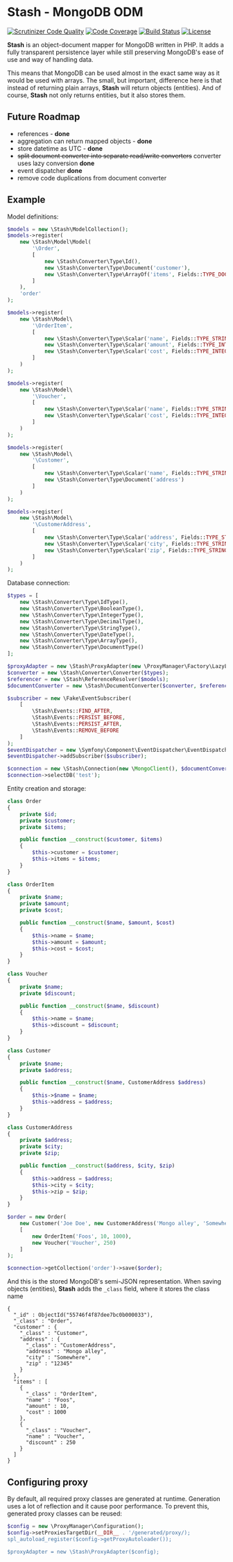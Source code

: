 # Stash - MongoDB ODM

[![Scrutinizer Code Quality](https://scrutinizer-ci.com/g/potfur/stash/badges/quality-score.png?b=dev)](https://scrutinizer-ci.com/g/potfur/stash/?branch=dev)
[![Code Coverage](https://scrutinizer-ci.com/g/potfur/stash/badges/coverage.png?b=dev)](https://scrutinizer-ci.com/g/potfur/stash/?branch=dev)
[![Build Status](https://scrutinizer-ci.com/g/potfur/stash/badges/build.png?b=dev)](https://scrutinizer-ci.com/g/potfur/stash/build-status/dev)
[![License](https://poser.pugx.org/potfur/stash/license.svg)](https://packagist.org/packages/potfur/stash)

**Stash** is an object-document mapper for MongoDB written in PHP.
It adds a fully transparent persistence layer while still preserving MongoDB's ease of use and way of handling data.

This means that MongoDB can be used almost in the exact same way as it would be used with arrays.
The small, but important, difference here is that instead of returning plain arrays, **Stash** will return objects (entities). And of course, **Stash** not only returns entities, but it also stores them.

## Future Roadmap

 - references - **done**
 - aggregation can return mapped objects - **done**
 - store datetime as UTC - **done**
 - ~~split document converter into separate read/write converters~~ converter uses lazy conversion **done**
 - event dispatcher **done**
 - remove code duplications from document converter
 
## Example

Model definitions:

```php
$models = new \Stash\ModelCollection();
$models->register(
    new \Stash\Model\Model(
        '\Order',
        [
            new \Stash\Converter\Type\Id(),
            new \Stash\Converter\Type\Document('customer'),
            new \Stash\Converter\Type\ArrayOf('items', Fields::TYPE_DOCUMENT)
        ]
    ),
    'order'
);

$models->register(
    new \Stash\Model\
        '\OrderItem',
        [
            new \Stash\Converter\Type\Scalar('name', Fields::TYPE_STRING),
            new \Stash\Converter\Type\Scalar('amount', Fields::TYPE_INTEGER),
            new \Stash\Converter\Type\Scalar('cost', Fields::TYPE_INTEGER)
        ]
    )
);

$models->register(
    new \Stash\Model\
        '\Voucher',
        [
            new \Stash\Converter\Type\Scalar('name', Fields::TYPE_STRING),
            new \Stash\Converter\Type\Scalar('cost', Fields::TYPE_INTEGER)
        ]
    )
);

$models->register(
    new \Stash\Model\
        '\Customer',
        [
            new \Stash\Converter\Type\Scalar('name', Fields::TYPE_STRING),
            new \Stash\Converter\Type\Document('address')
        ]
    )
);

$models->register(
    new \Stash\Model\
        '\CustomerAddress',
        [
            new \Stash\Converter\Type\Scalar('address', Fields::TYPE_STRING),
            new \Stash\Converter\Type\Scalar('city', Fields::TYPE_STRING),
            new \Stash\Converter\Type\Scalar('zip', Fields::TYPE_STRING)
        ]
    )
);
```

Database connection:

```php
$types = [
    new \Stash\Converter\Type\IdType(),
    new \Stash\Converter\Type\BooleanType(),
    new \Stash\Converter\Type\IntegerType(),
    new \Stash\Converter\Type\DecimalType(),
    new \Stash\Converter\Type\StringType(),
    new \Stash\Converter\Type\DateType(),
    new \Stash\Converter\Type\ArrayType(),
    new \Stash\Converter\Type\DocumentType()
];

$proxyAdapter = new \Stash\ProxyAdapter(new \ProxyManager\Factory\LazyLoadingValueHolderFactory());
$converter = new \Stash\Converter\Converter($types);
$referencer = new \Stash\ReferenceResolver($models);
$documentConverter = new \Stash\DocumentConverter($converter, $referencer, $models, $proxyAdapter);

$subscriber = new \Fake\EventSubscriber(
    [
        \Stash\Events::FIND_AFTER,
        \Stash\Events::PERSIST_BEFORE,
        \Stash\Events::PERSIST_AFTER,
        \Stash\Events::REMOVE_BEFORE
    ]
);
$eventDispatcher = new \Symfony\Component\EventDispatcher\EventDispatcher();
$eventDispatcher->addSubscriber($subscriber);

$connection = new \Stash\Connection(new \MongoClient(), $documentConverter, $eventDispatcher);
$connection->selectDB('test');
```

Entity creation and storage:

```php
class Order
{
    private $id;
    private $customer;
    private $items;

    public function __construct($customer, $items)
    {
        $this->customer = $customer;
        $this->items = $items;
    }
}

class OrderItem
{
    private $name;
    private $amount;
    private $cost;

    public function __construct($name, $amount, $cost)
    {
        $this->name = $name;
        $this->amount = $amount;
        $this->cost = $cost;
    }
}

class Voucher
{
    private $name;
    private $discount;

    public function __construct($name, $discount)
    {
        $this->name = $name;
        $this->discount = $discount;
    }
}

class Customer
{
    private $name;
    private $address;

    public function __construct($name, CustomerAddress $address)
    {
        $this->$name = $name;
        $this->address = $address;
    }
}

class CustomerAddress
{
    private $address;
    private $city;
    private $zip;

    public function __construct($address, $city, $zip)
    {
        $this->address = $address;
        $this->city = $city;
        $this->zip = $zip;
    }
}

$order = new Order(
    new Customer('Joe Doe', new CustomerAddress('Mongo alley', 'Somewhere', '12345')),
    [
        new OrderItem('Foos', 10, 1000),
        new Voucher('Voucher', 250)
    ]
);

$connection->getCollection('order')->save($order);
```

And this is the stored MongoDB's semi-JSON representation.
When saving objects (entities), **Stash** adds the `_class` field, where it stores the class name

```
{
  "_id" : ObjectId("55746f4f87dee7bc0b000033"),
  "_class" : "Order",
  "customer" : {
    "_class" : "Customer",
    "address" : {
      "_class" : "CustomerAddress",
      "address" : "Mongo alley",
      "city" : "Somewhere",
      "zip" : "12345"
    }
  },
  "items" : [
    {
      "_class" : "OrderItem",
      "name" : "Foos",
      "amount" : 10,
      "cost" : 1000
    },
    {
      "_class" : "Voucher",
      "name" : "Voucher",
      "discount" : 250
    }
  ]
}                                                     
```

## Configuring proxy

By default, all required proxy classes are generated at runtime.
Generation uses a lot of reflection and it cause poor performance.
To prevent this, generated proxy classes can be reused:

```php
$config = new \ProxyManager\Configuration();
$config->setProxiesTargetDir(__DIR__ . '/generated/proxy/);
spl_autoload_register($config->getProxyAutoloader());

$proxyAdapter = new \Stash\ProxyAdapter($config);
```
